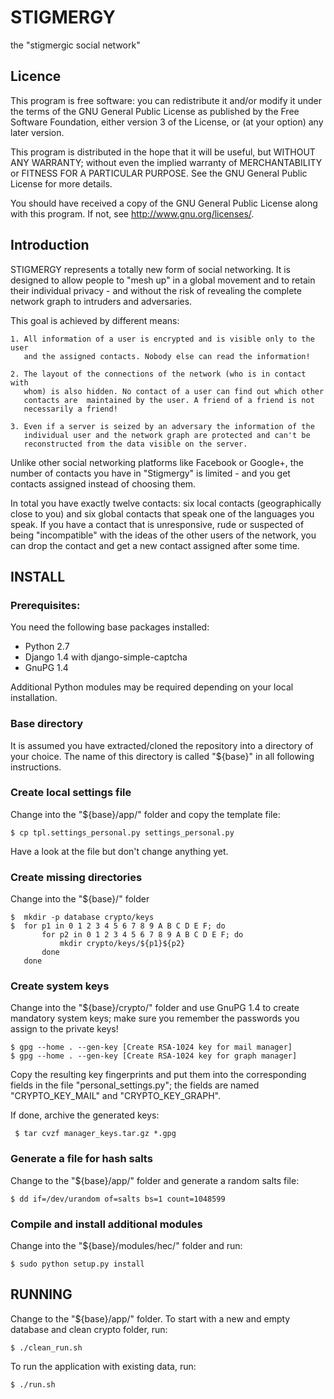 STIGMERGY
=========

the "stigmergic social network"

Licence
-------

This program is free software: you can redistribute it and/or modify
it under the terms of the GNU General Public License as published by
the Free Software Foundation, either version 3 of the License, or (at
your option) any later version.

This program is distributed in the hope that it will be useful, but
WITHOUT ANY WARRANTY; without even the implied warranty of
MERCHANTABILITY or FITNESS FOR A PARTICULAR PURPOSE.  See the GNU
General Public License for more details.

You should have received a copy of the GNU General Public License
along with this program.  If not, see <http://www.gnu.org/licenses/>.

Introduction
------------

STIGMERGY represents a totally new form of social networking. It is designed to
allow people to "mesh up" in a global movement and to retain their individual
privacy - and without the risk of revealing the complete network graph to
intruders and adversaries.

This goal is achieved by different means:
    
    1. All information of a user is encrypted and is visible only to the user
       and the assigned contacts. Nobody else can read the information!
       
    2. The layout of the connections of the network (who is in contact with
       whom) is also hidden. No contact of a user can find out which other
       contacts are  maintained by the user. A friend of a friend is not
       necessarily a friend!
       
    3. Even if a server is seized by an adversary the information of the
       individual user and the network graph are protected and can't be
       reconstructed from the data visible on the server.

Unlike other social networking platforms like Facebook or Google+, the number
of contacts you have in "Stigmergy" is limited - and you get contacts assigned
instead of choosing them.

In total you have exactly twelve contacts: six local contacts (geographically
close to you) and six global contacts that speak one of the languages you
speak. If you have a contact that is unresponsive, rude or suspected of being
"incompatible" with the ideas of the other users of the network, you can drop
the contact and get a new contact assigned after some time. 

INSTALL
-------

### Prerequisites:

You need the following base packages installed:
    
* Python 2.7
* Django 1.4 with django-simple-captcha
* GnuPG 1.4

Additional Python modules may be required depending on your local
installation. 

### Base directory

It is assumed you have extracted/cloned the repository into a
directory of your choice. The name of this directory is called
"${base}" in all following instructions. 

### Create local settings file

Change into the "${base}/app/" folder and copy the template file:

    $ cp tpl.settings_personal.py settings_personal.py
   
Have a look at the file but don't change anything yet. 

### Create missing directories

Change into the "${base}/" folder 

    $  mkdir -p database crypto/keys
    $  for p1 in 0 1 2 3 4 5 6 7 8 9 A B C D E F; do
           for p2 in 0 1 2 3 4 5 6 7 8 9 A B C D E F; do
               mkdir crypto/keys/${p1}${p2}
           done
       done

### Create system keys

Change into the "${base}/crypto/" folder and use GnuPG 1.4 to create mandatory
system keys; make sure you remember the passwords you assign to the private
keys!

    $ gpg --home . --gen-key [Create RSA-1024 key for mail manager]
    $ gpg --home . --gen-key [Create RSA-1024 key for graph manager]
    
 Copy the resulting key fingerprints and put them into the corresponding
 fields in the file "personal_settings.py"; the fields are named
 "CRYPTO_KEY_MAIL" and "CRYPTO_KEY_GRAPH".
 
 If done, archive the generated keys:

     $ tar cvzf manager_keys.tar.gz *.gpg 

### Generate a file for hash salts

Change to the "${base}/app/" folder and generate a random salts file:

    $ dd if=/dev/urandom of=salts bs=1 count=1048599

### Compile and install additional modules

Change into the "${base}/modules/hec/" folder and run:

    $ sudo python setup.py install

RUNNING
-------    

Change to the "${base}/app/" folder. To start with a new and empty database and
clean crypto folder, run:

    $ ./clean_run.sh

To run the application with existing data, run:

    $ ./run.sh
